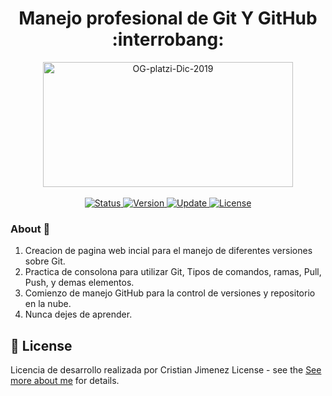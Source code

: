<div align="center">
	<h1> Manejo profesional de Git Y GitHub :interrobang: </h1>
</div>

<div align="center">
	<a href="https://wureset.com/">
		<img src="https://i.ibb.co/7Ss7BTk/OG-platzi-Dic-2019.png" alt="OG-platzi-Dic-2019" alt="Logo" height="200" width="400">
	</a>
</div>
<br />
<div align="center">
	<a href="#changelog">
		<img src="https://img.shields.io/badge/stability-stable-green.svg" alt="Status">
	</a>
	<a href="#changelog">
		<img src="https://img.shields.io/badge/release-v11.0.0.9-blue.svg" alt="Version">
	</a>
	<a href="#changelog">
		<img src="https://img.shields.io/badge/update-october-yellowgreen.svg" alt="Update">
	</a>
	<a href="#license">
		<img src="https://img.shields.io/badge/license-MS--PL%20License-green.svg" alt="License">
	</a>
</div>

### About :trident:

1. Creacion de pagina web incial para el manejo de diferentes versiones sobre Git.
2. Practica de consolona para utilizar Git, Tipos de comandos, ramas, Pull, Push, y demas elementos.
3. Comienzo de manejo GitHub para la control de versiones y repositorio en la nube.
4. Nunca dejes de aprender.

<a name="license"></a>

## :memo: License

Licencia de desarrollo realizada por Cristian Jimenez License - see the
[See more about me]([https://opensource.org/licenses/MS-PL](https://www.linkedin.com/in/cristian-david-jimenez-valencia-ab4098165/)) for details.
